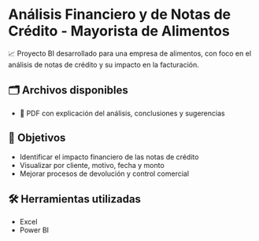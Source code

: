 # Análisis Financiero y de Notas de Crédito - Mayorista de Alimentos

📈 Proyecto BI desarrollado para una empresa de alimentos, con foco en el análisis de notas de crédito y su impacto en la facturación.

## 🗂️ Archivos disponibles

- 📑 PDF con explicación del análisis, conclusiones y sugerencias

## 🎯 Objetivos

- Identificar el impacto financiero de las notas de crédito
- Visualizar por cliente, motivo, fecha y monto
- Mejorar procesos de devolución y control comercial

## 🛠️ Herramientas utilizadas

- Excel
- Power BI
